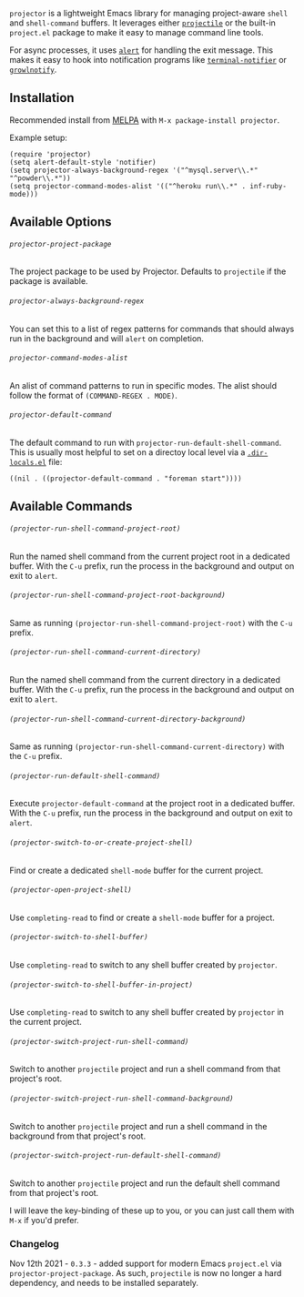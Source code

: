 `projector` is a lightweight Emacs library for managing project-aware `shell` and `shell-command`
buffers. It leverages either [`projectile`](https://github.com/bbatsov/projectile) or the built-in
`project.el` package to make it easy to manage command line tools.

For async processes, it uses [`alert`](https://github.com/jwiegley/alert) for handling the exit
message. This makes it easy to hook into notification programs like
[`terminal-notifier`](https://github.com/alloy/terminal-notifier) or
[`growlnotify`](http://growl.info/downloads).

## Installation

Recommended install from [MELPA](https://melpa.org) with `M-x package-install projector`.

Example setup:

```elisp
(require 'projector)
(setq alert-default-style 'notifier)
(setq projector-always-background-regex '("^mysql.server\\.*" "^powder\\.*"))
(setq projector-command-modes-alist '(("^heroku run\\.*" . inf-ruby-mode)))
```

## Available Options

###### `projector-project-package`

The project package to be used by Projector. Defaults to `projectile` if the package is available.

###### `projector-always-background-regex`

You can set this to a list of regex patterns for commands that should
always run in the background and will `alert` on completion.

###### `projector-command-modes-alist`

An alist of command patterns to run in specific modes. The alist
should follow the format of `(COMMAND-REGEX . MODE)`.

###### `projector-default-command`

The default command to run with
`projector-run-default-shell-command`. This is usually most helpful to
set on a directoy local level via a
[`.dir-locals.el`](http://www.gnu.org/software/emacs/manual/html_node/elisp/Directory-Local-Variables.html)
file:

```elisp
((nil . ((projector-default-command . "foreman start"))))
```

## Available Commands

###### `(projector-run-shell-command-project-root)`

Run the named shell command from the current project root in a
dedicated buffer. With the `C-u` prefix, run the process in the
background and output on exit to `alert`.

###### `(projector-run-shell-command-project-root-background)`

Same as running `(projector-run-shell-command-project-root)` with the
`C-u` prefix.

###### `(projector-run-shell-command-current-directory)`

Run the named shell command from the current directory in a dedicated
buffer. With the `C-u` prefix, run the process in the background and
output on exit to `alert`.

###### `(projector-run-shell-command-current-directory-background)`

Same as running `(projector-run-shell-command-current-directory)` with
the `C-u` prefix.

###### `(projector-run-default-shell-command)`

Execute `projector-default-command` at the project root in a dedicated
buffer. With the `C-u` prefix, run the process in the background and
output on exit to `alert`.

###### `(projector-switch-to-or-create-project-shell)`

Find or create a dedicated `shell-mode` buffer for the current
project.

###### `(projector-open-project-shell)`

Use `completing-read` to find or create a `shell-mode` buffer for a
project.

###### `(projector-switch-to-shell-buffer)`

Use `completing-read` to switch to any shell buffer created by `projector`.

###### `(projector-switch-to-shell-buffer-in-project)`

Use `completing-read` to switch to any shell buffer created by
`projector` in the current project.

###### `(projector-switch-project-run-shell-command)`

Switch to another `projectile` project and run a shell command
from that project's root.

###### `(projector-switch-project-run-shell-command-background)`

Switch to another `projectile` project and run a shell command
in the background from that project's root.

###### `(projector-switch-project-run-default-shell-command)`

Switch to another `projectile` project and run the default shell
command from that project's root.

I will leave the key-binding of these up to you, or you can just call
them with `M-x` if you'd prefer.

### Changelog

Nov 12th 2021 - `0.3.3` - added support for modern Emacs `project.el` via
`projector-project-package`. As such, `projectile` is now no longer a hard dependency, and needs to
be installed separately.
